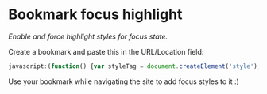 # Bookmark focus highlight

_Enable and force highlight styles for focus state._

Create a bookmark and paste this in the URL/Location field:

```js
javascript:(function() {var styleTag = document.createElement('style');styleTag.innerHTML = decodeURIComponent("*:focus {border: 3px solid rebeccapurple !important;}");document.querySelector('head').appendChild(styleTag);})();
```

Use your bookmark while navigating the site to add focus styles to it :)